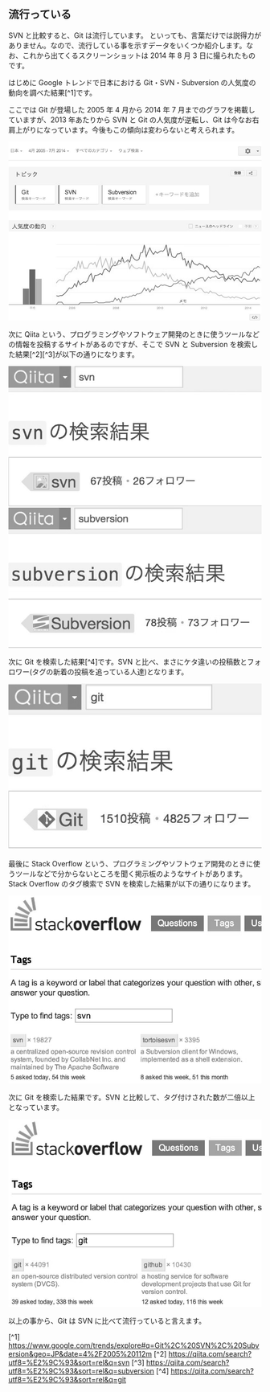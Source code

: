 ## 流行っている

SVN と比較すると、Git は流行しています。
といっても、言葉だけでは説得力がありません。なので、流行している事を示すデータをいくつか紹介します。なお、これから出てくるスクリーンショットは 2014 年 8 月 3 日に撮られたものです。

はじめに Google トレンドで日本における Git・SVN・Subversion の人気度の動向を調べた結果[^1]です。

ここでは Git が登場した 2005 年 4 月から 2014 年 7 月までのグラフを掲載していますが、2013 年あたりから SVN と Git の人気度が逆転し、Git は今なお右肩上がりになっています。今後もこの傾向は変わらないと考えられます。

![Google トレンド](/images/ch2/google-trend.jpg)

次に Qiita という、プログラミングやソフトウェア開発のときに使うツールなどの情報を投稿するサイトがあるのですが、そこで SVN と Subversion を検索した結果[^2][^3]が以下の通りになります。

![Qiita で SVN を検索した結果](/images/ch2/qiita-svn.jpg)

次に Git を検索した結果[^4]です。SVN と比べ、まさにケタ違いの投稿数とフォロワー(タグの新着の投稿を追っている人達)となります。

![Qiita で Git を検索した結果](/images/ch2/qiita-git.jpg)

最後に Stack Overflow という、プログラミングやソフトウェア開発のときに使うツールなどで分からないところを聞く掲示板のようなサイトがあります。
Stack Overflow のタグ検索で SVN を検索した結果が以下の通りになります。

![Stack Overflow で SVN を検索した結果](/images/ch2/stackoverflow-svn.jpg)

次に Git を検索した結果です。SVN と比較して、タグ付けされた数が二倍以上となっています。

![Stack Overflow で Git を検索した結果](/images/ch2/stackoverflow-git.jpg)

以上の事から、Git は SVN に比べて流行っていると言えます。

[^1] https://www.google.com/trends/explore#q=Git%2C%20SVN%2C%20Subversion&geo=JP&date=4%2F2005%20112m
[^2] https://qiita.com/search?utf8=%E2%9C%93&sort=rel&q=svn
[^3] https://qiita.com/search?utf8=%E2%9C%93&sort=rel&q=subversion
[^4] https://qiita.com/search?utf8=%E2%9C%93&sort=rel&q=git
